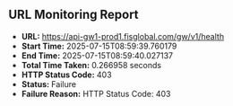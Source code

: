 ## URL Monitoring Report

- **URL:** https://api-gw1-prod1.fisglobal.com/gw/v1/health
- **Start Time:** 2025-07-15T08:59:39.760179
- **End Time:** 2025-07-15T08:59:40.027137
- **Total Time Taken:** 0.266958 seconds
- **HTTP Status Code:** 403
- **Status:** Failure
- **Failure Reason:** HTTP Status Code: 403
